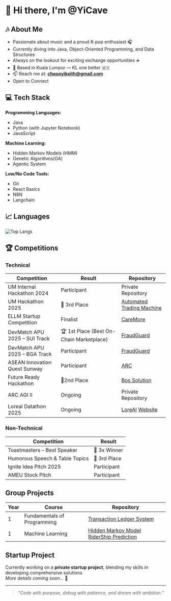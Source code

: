 # 👋 Hi there, I'm @YiCave

## 🎶 About Me
- Passionate about music and a proud K-pop enthusiast 🎧  
- Currently diving into Java, Object-Oriented Programming, and Data Structures  
- Always on the lookout for exciting exchange opportunities ✈️  
- 📍 Based in Kuala Lumpur — KL one better 🇲🇾  
- 📫 Reach me at: **choonyikeith@gmail.com**
- Open to Connect

## 💻 Tech Stack
**Programming Languages:**  
- Java  
- Python (with Jupyter Notebook)
- JavaScript

**Machine Learning:**  
- Hidden Markov Models (HMM)  
- Genetic Algorithms(GA)
- Agentic System

**Low/No Code Tools:**  
- Git  
- React Basics
- N8N
- Langchain

## 📈 Languages
![Top Langs](https://github-readme-stats.vercel.app/api/top-langs/?username=YiCave&layout=compact&theme=tokyonight)  

## 🏆 Competitions

### Technical
| Competition | Result | Repository |
|-------------|--------|------------|
| UM Internal Hackathon 2024| Participant | Private Repository |
| UM Hackathon 2025 | 🥉 3rd Place | [Automated Trading Machine](https://github.com/ngai123/UMhackathon-RojakUni-) |
| ELLM Startup Competition | Finalist | [CareMore](https://github.com/matt0757/ELLM-Rojak-Uni) |
| DevMatch APU 2025 – SUI Track | 🏆 1st Place (Best On-Chain Marketplace) | [FraudGuard](https://github.com/YiCave/hokkien-mee-is-red-and-black) |
| DevMatch APU 2025 – BGA Track | Participant | [FraudGuard](https://github.com/YiCave/hokkien-mee-is-red-and-black) |
| ASEAN Innovation Quest Sunway | Participant |  [ARC](https://github.com/YiCave/ARC-v1) |
| Future Ready Hackathon | 🥈2nd Place | [Bos Solution](https://github.com/YiCave/bos_solution) |
| ARC AGI II | Ongoing | Private Repository |
| Loreal Datathon 2025 | Ongoing | [LoreAI](https://github.com/YiCave/LOREAL) [Website](https://loreal-red.vercel.app/)|

### Non-Technical
| Competition | Result |
|-------------|--------|
| Toastmasters – Best Speaker | 🏅 3x Winner |
| Humorous Speech & Table Topics | 🥉 3rd Place |
| Ignite Idea Pitch 2025 | Participant |
| AMEU Stock Pitch | Participant |

## Group Projects
| Year | Course | Repository |
|------|--------|------------|
|  1   | Fundamentals of Programming | [Transaction Ledger System](https://github.com/YiCave/Transaction-Ledger-System) |
|  1   | Machine Learning | [Hidden Markov Model RiderShip Prediction](https://github.com/YiCave/Ridership-HMM-Prediction) |

## Startup Project
Currently working on a **private startup project**, blending my skills in developing comprehensive solutions  
*More details coming soon…* 👀  



---

> *“Code with purpose, debug with patience, and dream with ambition.”*
